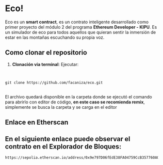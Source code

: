 # Eco! 
Eco es un <b>smart contract</b>, es un contrato inteligente desarrollado como primer proyecto del módulo 2 del programa <b>Ethereum Developer - KIPU</b>.
Es un simulador de eco para todos aquellos que quieran sentir la inmersión de estar en las montañas escuchando su propia voz.

## Como clonar el repositorio
1. <b>Clonación via terminal</b>:
Ejecutar:
<br>

```
git clone https://github.com/facaniza/eco.git
```

<br>
El archivo quedará disponible en la carpeta donde se ejecutó el comando
para abrirlo con editor de código, <b>en este caso se recomienda remix</b>, simplemente se busca la carpeta y se carga en el editor

## Enlace en Etherscan
En el siguiente enlace puede observar el contrato en el Explorador de Bloques:
<br>
---

```
https://sepolia.etherscan.io/address/0x9e797D06fEdE38FA04759CcB357760A0eC3dC5f7
```

<br>
